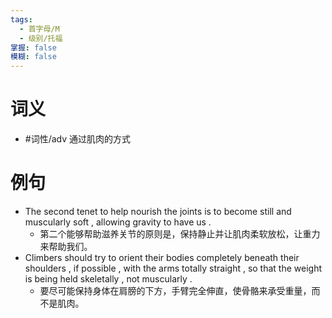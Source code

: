 ```yaml
---
tags:
  - 首字母/M
  - 级别/托福
掌握: false
模糊: false
---
```

# 词义
- #词性/adv  通过肌肉的方式
# 例句
- The second tenet to help nourish the joints is to become still and muscularly soft , allowing gravity to have us .
	- 第二个能够帮助滋养关节的原则是，保持静止并让肌肉柔软放松，让重力来帮助我们。
- Climbers should try to orient their bodies completely beneath their shoulders , if possible , with the arms totally straight , so that the weight is being held skeletally , not muscularly .
	- 要尽可能保持身体在肩膀的下方，手臂完全伸直，使骨骼来承受重量，而不是肌肉。

